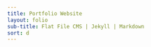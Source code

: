 ```yaml
---
title: Portfolio Website
layout: folio
sub-title: Flat File CMS | Jekyll | Markdown
sort: d
---
```


